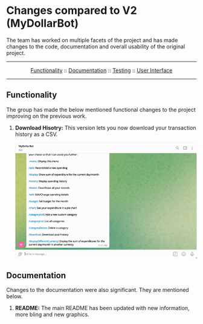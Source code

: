 # Changes compared to V2 (MyDollarBot)

The team has worked on multiple facets of the project and has made changes to the code, documentation and overall usability of the original project. 

---

<p align="center">
  <a href="#functionality">Functionality</a>
  ::
  <a href="#documentation">Documentation</a>
  ::
  <a href="#testing">Testing</a>
  ::
  <a href="#user-interface">User Interface</a>
</p>

---

## Functionality
The group has made the below mentioned functional changes to the project improving on the previous work.
1. **Download Hisotry:** This version lets you now download your transaction history as a CSV. <br> <p align="center"><img width="700" src="./workflows/download.gif"></p>

## Documentation
Changes to the documentation were also significant. They are mentioned below.
1. **README:** The main README has been updated with new information, more bling and new graphics.
